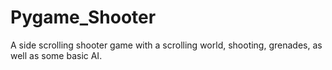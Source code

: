 # Pygame_Shooter

 A side scrolling shooter game with a scrolling world, shooting, grenades, as well as some basic AI.
